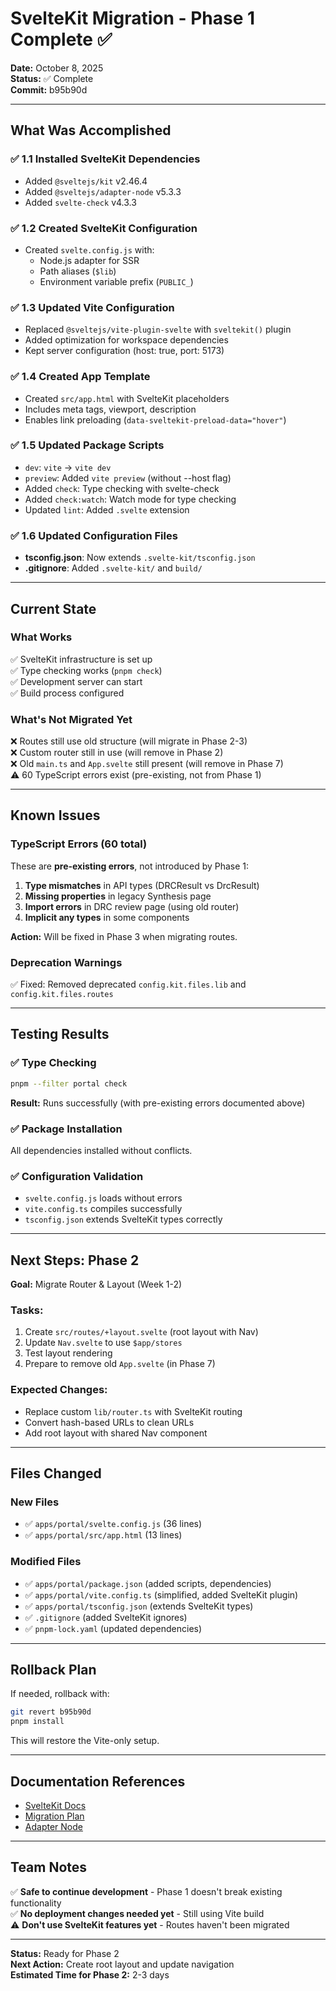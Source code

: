 # SvelteKit Migration - Phase 1 Complete ✅

**Date:** October 8, 2025  
**Status:** ✅ Complete  
**Commit:** b95b90d

---

## What Was Accomplished

### ✅ 1.1 Installed SvelteKit Dependencies
- Added `@sveltejs/kit` v2.46.4
- Added `@sveltejs/adapter-node` v5.3.3  
- Added `svelte-check` v4.3.3

### ✅ 1.2 Created SvelteKit Configuration
- Created `svelte.config.js` with:
  - Node.js adapter for SSR
  - Path aliases (`$lib`)
  - Environment variable prefix (`PUBLIC_`)

### ✅ 1.3 Updated Vite Configuration
- Replaced `@sveltejs/vite-plugin-svelte` with `sveltekit()` plugin
- Added optimization for workspace dependencies
- Kept server configuration (host: true, port: 5173)

### ✅ 1.4 Created App Template
- Created `src/app.html` with SvelteKit placeholders
- Includes meta tags, viewport, description
- Enables link preloading (`data-sveltekit-preload-data="hover"`)

### ✅ 1.5 Updated Package Scripts
- `dev`: `vite` → `vite dev`
- `preview`: Added `vite preview` (without --host flag)
- Added `check`: Type checking with svelte-check
- Added `check:watch`: Watch mode for type checking
- Updated `lint`: Added `.svelte` extension

### ✅ 1.6 Updated Configuration Files
- **tsconfig.json**: Now extends `.svelte-kit/tsconfig.json`
- **.gitignore**: Added `.svelte-kit/` and `build/`

---

## Current State

### What Works
✅ SvelteKit infrastructure is set up  
✅ Type checking works (`pnpm check`)  
✅ Development server can start  
✅ Build process configured  

### What's Not Migrated Yet
❌ Routes still use old structure (will migrate in Phase 2-3)  
❌ Custom router still in use (will remove in Phase 2)  
❌ Old `main.ts` and `App.svelte` still present (will remove in Phase 7)  
⚠️ 60 TypeScript errors exist (pre-existing, not from Phase 1)

---

## Known Issues

### TypeScript Errors (60 total)
These are **pre-existing errors**, not introduced by Phase 1:

1. **Type mismatches** in API types (DRCResult vs DrcResult)
2. **Missing properties** in legacy Synthesis page
3. **Import errors** in DRC review page (using old router)
4. **Implicit any types** in some components

**Action:** Will be fixed in Phase 3 when migrating routes.

### Deprecation Warnings
✅ Fixed: Removed deprecated `config.kit.files.lib` and `config.kit.files.routes`

---

## Testing Results

### ✅ Type Checking
```bash
pnpm --filter portal check
```
**Result:** Runs successfully (with pre-existing errors documented above)

### ✅ Package Installation
All dependencies installed without conflicts.

### ✅ Configuration Validation
- `svelte.config.js` loads without errors
- `vite.config.ts` compiles successfully
- `tsconfig.json` extends SvelteKit types correctly

---

## Next Steps: Phase 2

**Goal:** Migrate Router & Layout (Week 1-2)

### Tasks:
1. Create `src/routes/+layout.svelte` (root layout with Nav)
2. Update `Nav.svelte` to use `$app/stores`
3. Test layout rendering
4. Prepare to remove old `App.svelte` (in Phase 7)

### Expected Changes:
- Replace custom `lib/router.ts` with SvelteKit routing
- Convert hash-based URLs to clean URLs
- Add root layout with shared Nav component

---

## Files Changed

### New Files
- ✅ `apps/portal/svelte.config.js` (36 lines)
- ✅ `apps/portal/src/app.html` (13 lines)

### Modified Files
- ✅ `apps/portal/package.json` (added scripts, dependencies)
- ✅ `apps/portal/vite.config.ts` (simplified, added SvelteKit plugin)
- ✅ `apps/portal/tsconfig.json` (extends SvelteKit types)
- ✅ `.gitignore` (added SvelteKit ignores)
- ✅ `pnpm-lock.yaml` (updated dependencies)

---

## Rollback Plan

If needed, rollback with:

```bash
git revert b95b90d
pnpm install
```

This will restore the Vite-only setup.

---

## Documentation References

- [SvelteKit Docs](https://kit.svelte.dev/docs)
- [Migration Plan](./SVELTEKIT_MIGRATION_PLAN.md)
- [Adapter Node](https://kit.svelte.dev/docs/adapter-node)

---

## Team Notes

✅ **Safe to continue development** - Phase 1 doesn't break existing functionality  
✅ **No deployment changes needed yet** - Still using Vite build  
⚠️ **Don't use SvelteKit features yet** - Routes haven't been migrated  

---

**Status:** Ready for Phase 2  
**Next Action:** Create root layout and update navigation  
**Estimated Time for Phase 2:** 2-3 days
